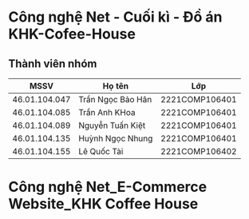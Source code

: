 # Công nghệ Net - Cuối kì - Đồ án KHK-Cofee-House

## Thành viên nhóm

| MSSV | Họ tên | Lớp| 
|--------------|-------|------|
| 46.01.104.047 | Trần Ngọc Bảo Hân | 2221COMP106401 | 
| 46.01.104.085 | Trần Anh KHoa | 2221COMP106401 | 
| 46.01.104.089 | Nguyễn Tuấn Kiệt | 2221COMP106401 | 
| 46.01.104.135 | Huỳnh Ngọc Nhung | 2221COMP106401 | 
| 46.01.104.155 | Lê Quốc Tài | 2221COMP106402| 
# Công nghệ Net_E-Commerce Website_KHK Coffee House
